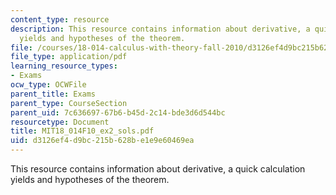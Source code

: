 ```yaml
---
content_type: resource
description: This resource contains information about derivative, a quick calculation
  yields and hypotheses of the theorem.
file: /courses/18-014-calculus-with-theory-fall-2010/d3126ef4d9bc215b628be1e9e60469ea_MIT18_014F10_ex2_sols.pdf
file_type: application/pdf
learning_resource_types:
- Exams
ocw_type: OCWFile
parent_title: Exams
parent_type: CourseSection
parent_uid: 7c636697-67b6-b45d-2c14-bde3d6d544bc
resourcetype: Document
title: MIT18_014F10_ex2_sols.pdf
uid: d3126ef4-d9bc-215b-628b-e1e9e60469ea
---
```

This resource contains information about derivative, a quick calculation yields and hypotheses of the theorem.

